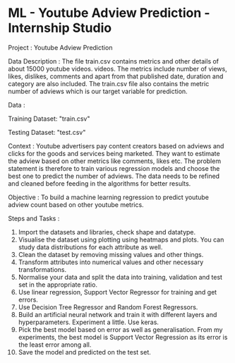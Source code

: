 # ML - Youtube Adview Prediction - Internship Studio




Project : 
Youtube Adview Prediction


Data Description : 
The file train.csv contains metrics and other details of about 15000 youtube videos. videos. The metrics include number of views, likes, dislikes, comments and apart from that published date, duration and category are also included. The train.csv file also contains the metric number of adviews which is our target variable for prediction.


Data : 

Training Dataset: "train.csv"

Testing Dataset: "test.csv"


Context : 
Youtube advertisers pay content creators based on adviews and clicks for the goods and services being marketed. They want to estimate the adview based on other metrics like comments, likes etc. The problem statement is therefore to train various regression models and choose the best one to predict the number of adviews. The data needs to be refined and cleaned before feeding in the algorithms for better results.


Objective :
To build a machine learning regression to predict youtube adview count based on other youtube metrics.


Steps and Tasks :
1. Import the datasets and libraries, check shape and datatype.
2. Visualise the dataset using plotting using heatmaps and plots. You can study data distributions for each attribute as well.
3. Clean the dataset by removing missing values and other things.
4. Transform attributes into numerical values and other necessary transformations.
5. Normalise your data and split the data into training, validation and test set in the appropriate ratio.
6. Use linear regression, Support Vector Regressor for training and get errors.
7. Use Decision Tree Regressor and Random Forest Regressors.
8. Build an artificial neural network and train it with different layers and hyperparameters. Experiment a little. Use keras.
9. Pick the best model based on error as well as generalisation. From my experiments, the best model is Support Vector Regression as its error is the least error among all.
10. Save the model and predicted on the test set.
